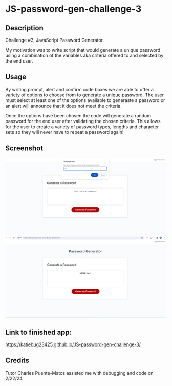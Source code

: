 # JS-password-gen-challenge-3

## Description
Challenge #3, JavaScript Password Generator. 

My motivation was to write script that would generate a unique password using a combination of the variables aka criteria offered to and selected by the end user. 

## Usage
By writing prompt, alert and confirm code boxes we are able to offer a variety of options to choose from to generate a unique password. The user must select at least one of the options available to generaste a password or an alert will announce that it does not meet the criteria. 

Once the options have been chosen the code will generate a random password for the end user after validating the chosen criteria. This allows for the user to create a variety of password types, lengths and character sets so they will never have to repeat a password again! 

## Screenshot
![screenshot for password generator application](./Images/screenshot1.png)
![second for password generator application](./Images/Screenshot2.png)

## Link to finished app:
 https://katiebug23425.github.io/JS-password-gen-challenge-3/
 
## Credits

Tutor Charles Puente-Matos assisted me with debugging and code on 2/22/24 